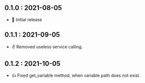 ## 0.1.0 : 2021-08-05

- 💪 Initial release

## 0.1.1 : 2021-09-05

- ✌️ Removed useless service calling.

## 0.1.2 : 2021-10-05

- 👍 Fixed get_variable method, when variable path does not exist.
